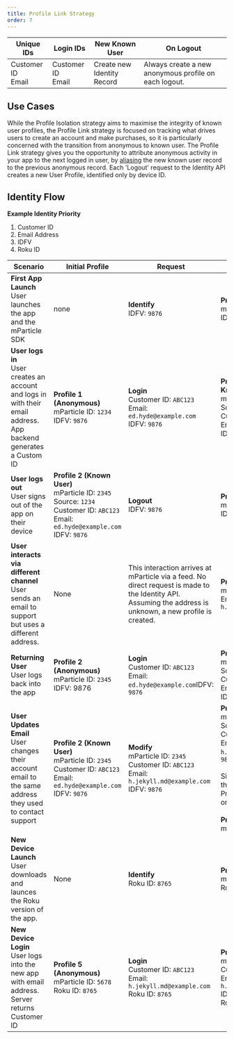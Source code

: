 ```yaml
---
title: Profile Link Strategy
order: 7
---
```


| **Unique IDs** | **Login IDs** | **New Known User** | **On Logout** |
| --- | --- | --- | --- |
| Customer ID<br>Email|Customer ID<br>Email | Create new Identity Record | Always create a new anonymous profile on each logout. |

## Use Cases

While the Profile Isolation strategy aims to maximise the integrity of known user profiles, the Profile Link strategy is focused on tracking what drives users to create an account and make purchases, so it is particularly concerned with the transition from anonymous to known user. The Profile Link strategy gives you the opportunity to attribute anonymous activity in your app to the next logged in user, by [aliasing](/guides/idsync/aliasing) the new known user record to the previous anonymous record. Each &#39;Logout&#39; request to the Identity API creates a new User Profile, identified only by device ID.

## Identity Flow

**Example Identity Priority**

1. Customer ID
2. Email Address
3. IDFV
4. Roku ID

| **Scenario** | **Initial Profile** | **Request** | **New Profile** |
| --- | --- | --- | --- |
| **First App Launch**<br>User launches the app and the mParticle SDK | none | **Identify**<br> IDFV: `9876` | **Profile 1 (Anonymous)**<br>mParticle ID: `1234`<br>IDFV: `9876` |
| **User logs in**<br>User creates an account and logs in with their email address. App backend generates a Custom ID | **Profile 1 (Anonymous)**<br>mParticle ID: `1234`<br>IDFV: `9876` | **Login**<br>Customer ID: `ABC123`<br>Email: `ed.hyde@example.com`<br>IDFV: `9876` | **Profile 2 (Transition to Known User)**<br>mParticle ID: `2345`<br>Source: `1234`<br>Customer ID: `ABC123`<br>Email: `ed.hyde@example.com`<br>IDFV: `9876` |
| **User logs out**<br>User signs out of the app on their device | **Profile 2 (Known User)**<br>mParticle ID: `2345`<br>Source: `1234`<br>Customer ID: `ABC123`<br>Email: `ed.hyde@example.com`<br>IDFV: `9876` | **Logout**<br>IDFV: `9876` | **Profile 3 (Anonymous)**<br>mParticle ID: `3456`<br>IDFV: `9876` |
| **User interacts via different channel**<br>User sends an email to support but uses a different address. | None | This interaction arrives at mParticle via a feed. No direct request is made to the Identity API. Assuming the address is unknown, a new profile is created. | **Profile 4 (Known User)**<br>mParticle ID: `4567`<br>Email: `h.jekyll.md@example.com` |
| **Returning User**<br> User logs back into the app | **Profile 2 (Anonymous)**<br>mParticle ID: `2345`<br>IDFV: 9876 | **Login**<br>Customer ID: `ABC123`<br>Email: `ed.hyde@example.com`IDFV: `9876` | **Profile 2 (Known User)**<br>mParticle ID: `2345`<br>Source: `1234`<br>Customer ID: `ABC123`<br>Email: `ed.hyde@example.com`<br>IDFV: `9876` |
| **User Updates Email**<br>User changes their account email to the same address they used to contact support | **Profile 2 (Known User)**<br>mParticle ID: `2345`<br>Customer ID: `ABC123`<br>Email: `ed.hyde@example.com`<br>IDFV: `9876` | **Modify**<br>mParticle ID: `2345`<br>Customer ID: `ABC123`<br>Email: `h.jekyll.md@example.com`<br>IDFV: `9876` | **Profile 2 (Known User)**<br>mParticle ID: `2345`<br>Source: `1234`<br>Customer ID: `ABC123`<br>Email: `h.jekyll.md@example.com`IDFV: `9876`<br><br>Since email must be unique, the email is removed from Profile 3, which is now orphaned<br><br>**Profile 3 (orphaned)**<br>mParticle ID: `3456` |
| **New Device Launch**<br>User downloads and launces the Roku version of the app. | None | **Identify**<br>Roku ID: `8765` | **Profile 5 (Anonymous)**<br>mParticle ID: `5678`<br>Roku ID: `8765` |
| **New Device Login**<br>User logs into the new app with email address. Server returns Customer ID | **Profile 5 (Anonymous)**<br>mParticle ID: `5678`<br>Roku ID: `8765` | **Login**<br>Customer ID: `ABC123`<br>Email: `h.jekyll.md@example.com`<br>Roku ID: `8765` | **Profile 2 (Known User)**<br>mParticle ID: `2345`<br>Customer ID: `ABC123`<br>Email: `h.jekyll.md@example.com`<br>IDFV: `9876`<br>Roku ID: `8765` |
